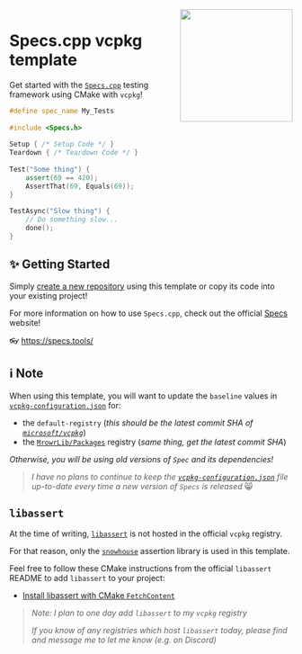 <img src="https://raw.githubusercontent.com/mrowrpurr/Specs.cpp/main/Resources/Images/Logo_400.png" width=200 align="right">

# Specs.cpp vcpkg template

Get started with the [`Specs.cpp`][specs] testing framework using CMake with `vcpkg`!

```cpp
#define spec_name My_Tests
 
#include <Specs.h>
 
Setup { /* Setup Code */ }
Teardown { /* Teardown Code */ }
 
Test("Some thing") {
    assert(69 == 420);
    AssertThat(69, Equals(69));
}
 
TestAsync("Slow thing") {
    // Do something slow...
    done();
}
```

## ✨ Getting Started

Simply [create a new repository][template] using this template or copy its code into your existing project!

For more information on how to use `Specs.cpp`, check out the official [Specs][specs] website!

👓 https://specs.tools/

## ℹ️ Note

When using this template, you will want to update the `baseline` values in [`vcpkg-configuration.json`](vcpkg-configuration.json) for:
- the `default-registry` (_this should be the latest commit SHA of [`microsoft/vcpkg`](https://github.com/microsoft/vcpkg/commits/master/)_)
- the [`MrowrLib/Packages`](https://github.com/MrowrLib/Packages/commits/main/) registry (_same thing, get the latest commit SHA_)

_Otherwise, you will be using old versions of `Spec` and its dependencies!_

> _I have no plans to continue to keep the [`vcpkg-configuration.json`](vcpkg-configuration.json) file up-to-date every time a new version of `Specs` is released_ 😸

## `libassert`

At the time of writing, [`libassert`](https://github.com/jeremy-rifkin/libassert) is not hosted in the official `vcpkg` registry.

For that reason, only the [`snowhouse`](https://github.com/banditcpp/snowhouse) assertion library is used in this template.

Feel free to follow these CMake instructions from the official `libassert` README to add `libassert` to your project:

- [Install libassert with CMake `FetchContent`](https://github.com/jeremy-rifkin/libassert?tab=readme-ov-file#a-with-cmake-fetchcontent)

> _Note: I plan to one day add `libassert` to my `vcpkg` registry_
>
> _If you know of any registries which host `libassert` today, please find and message me to let me know (e.g. on Discord)_

[specs]: https://specs.tools/
[template]: https://github.com/new?template_name=Specs_xmake_template&template_owner=mrowrpurr
